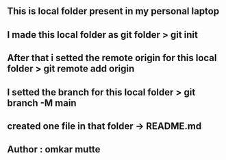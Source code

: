 ## This is local folder present in my personal laptop 
## I made this local folder as git folder > git init
## After that i setted the remote origin for this local folder > git remote add origin <url>
## I setted the branch for this local folder > git branch -M main
## created one file in that folder -> README.md
## Author : omkar mutte